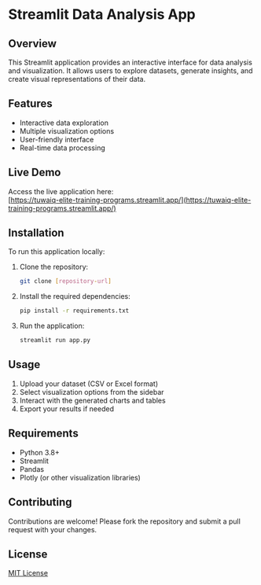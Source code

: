 # Streamlit Data Analysis App

## Overview
This Streamlit application provides an interactive interface for data analysis and visualization. It allows users to explore datasets, generate insights, and create visual representations of their data.

## Features
- Interactive data exploration
- Multiple visualization options
- User-friendly interface
- Real-time data processing

## Live Demo
Access the live application here:  
[https://tuwaiq-elite-training-programs.streamlit.app/](https://tuwaiq-elite-training-programs.streamlit.app/)

## Installation
To run this application locally:

1. Clone the repository:
   ```bash
   git clone [repository-url]
   ```

2. Install the required dependencies:
   ```bash
   pip install -r requirements.txt
   ```

3. Run the application:
   ```bash
   streamlit run app.py
   ```

## Usage
1. Upload your dataset (CSV or Excel format)
2. Select visualization options from the sidebar
3. Interact with the generated charts and tables
4. Export your results if needed

## Requirements
- Python 3.8+
- Streamlit
- Pandas
- Plotly (or other visualization libraries)

## Contributing
Contributions are welcome! Please fork the repository and submit a pull request with your changes.

## License
[MIT License](LICENSE)
